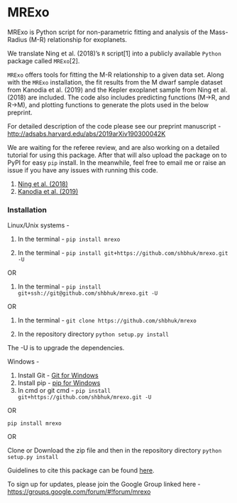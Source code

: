 # MRExo 
MRExo is Python script for non-parametric fitting and analysis of the Mass-Radius (M-R) relationship for exoplanets.

We translate Ning et al. (2018)’s `R` script\[1\] into a publicly available `Python`
package called `MRExo`\[2\]. 

`MRExo` offers tools for fitting the M-R relationship to a given data
set.  Along with the `MRExo` installation, the fit
results from the M dwarf sample dataset from Kanodia et al. (2019) and the Kepler
exoplanet sample from  Ning et al. (2018) are included. The code also includes predicting functions (M->R, and R->M), and plotting functions to generate the plots used in the below preprint.

For detailed description of the code please see our preprint manuscript - 
<http://adsabs.harvard.edu/abs/2019arXiv190300042K>

We are waiting for the referee review, and are also working on a detailed tutorial for using this package. After that will also upload the package on to PyPI for easy `pip` install. In the meanwhile, feel free to email me or raise an issue if you have any issues with running this code. 



1) [Ning et al. (2018)](https://iopscience.iop.org/article/10.3847/1538-4357/aaeb31)
2) [Kanodia et al. (2019)](https://arxiv.org/abs/1903.00042)




### Installation
Linux/Unix systems - 
1. In the terminal - 
`pip install mrexo`

1. In the terminal - 
 `pip install git+https://github.com/shbhuk/mrexo.git -U`

OR
1. In the terminal - 
`pip install git+ssh://git@github.com/shbhuk/mrexo.git -U `

OR 

1. In the terminal - 
`git clone https://github.com/shbhuk/mrexo`

2. In the repository directory 
`python setup.py install`

The -U is to upgrade the dependencies.


Windows - 
 1. Install Git - [Git for Windows](https://git-for-windows.github.io/)
 2. Install pip - [pip for Windows](https://pip.pypa.io/en/stable/installing/)
 3. In cmd or git cmd - 
  `pip install git+https://github.com/shbhuk/mrexo.git -U`
 
 OR 
 
 `pip install mrexo`
 
 OR 
 
 Clone or Download the zip file and then in the repository directory
 `python setup.py install`
 


Guidelines to cite this package can be found [here](https://github.com/AASJournals/Tutorials/blob/master/Repositories/CitingRepositories.md).

To sign up for updates, please join the Google Group linked here - https://groups.google.com/forum/#!forum/mrexo


